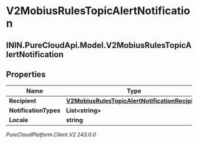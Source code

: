 # V2MobiusRulesTopicAlertNotification

## ININ.PureCloudApi.Model.V2MobiusRulesTopicAlertNotification

## Properties

|Name | Type | Description | Notes|
|------------ | ------------- | ------------- | -------------|
| **Recipient** | [**V2MobiusRulesTopicAlertNotificationRecipient**](V2MobiusRulesTopicAlertNotificationRecipient) |  | [optional] |
| **NotificationTypes** | **List&lt;string&gt;** |  | [optional] |
| **Locale** | **string** |  | [optional] |



_PureCloudPlatform.Client.V2 243.0.0_
